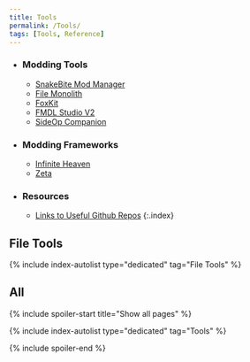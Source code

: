 ```yaml
---
title: Tools
permalink: /Tools/
tags: [Tools, Reference]
---
```


- ### Modding Tools
    - [SnakeBite Mod Manager](/SnakeBite_Mod_Manager)
    - [File Monolith](/File_Monolith)
    - [FoxKit](/FoxKit)
    - [FMDL Studio V2](/FMDL_Studio_V2)
    - [SideOp Companion](/SideOp_Companion)
- ### Modding Frameworks
    - [Infinite Heaven](/Infinite_Heaven)
    - [Zeta](/Zeta)
- ### Resources
    - [Links to Useful Github Repos](/Links_to_Useful_Github_Repos)
{:.index}

## File Tools

{% include index-autolist type="dedicated" tag="File Tools" %}

## All

{% include spoiler-start title="Show all pages" %}

{% include index-autolist type="dedicated" tag="Tools" %}

{% include spoiler-end %}